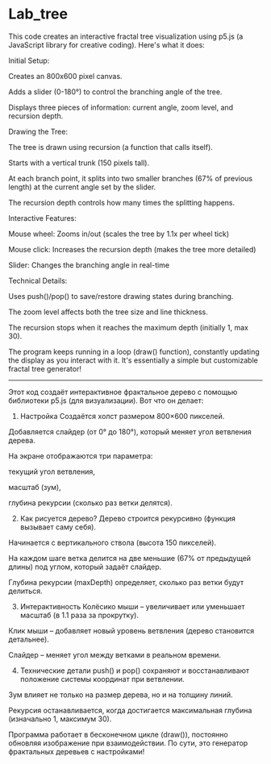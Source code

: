 # Lab_tree

This code creates an interactive fractal tree visualization using p5.js (a JavaScript library for creative coding). Here's what it does:

Initial Setup:

Creates an 800x600 pixel canvas.

Adds a slider (0-180°) to control the branching angle of the tree.

Displays three pieces of information: current angle, zoom level, and recursion depth.

Drawing the Tree:

The tree is drawn using recursion (a function that calls itself).

Starts with a vertical trunk (150 pixels tall).

At each branch point, it splits into two smaller branches (67% of previous length) at the current angle set by the slider.

The recursion depth controls how many times the splitting happens.

Interactive Features:

Mouse wheel: Zooms in/out (scales the tree by 1.1x per wheel tick)

Mouse click: Increases the recursion depth (makes the tree more detailed)

Slider: Changes the branching angle in real-time

Technical Details:

Uses push()/pop() to save/restore drawing states during branching.

The zoom level affects both the tree size and line thickness.

The recursion stops when it reaches the maximum depth (initially 1, max 30).

The program keeps running in a loop (draw() function), constantly updating the display as you interact with it. It's essentially a simple but customizable fractal tree generator!


__________________________________________________________________________________________________________________________________________________________________________________



Этот код создаёт интерактивное фрактальное дерево с помощью библиотеки p5.js (для визуализации). Вот что он делает:

1. Настройка
Создаётся холст размером 800×600 пикселей.

Добавляется слайдер (от 0° до 180°), который меняет угол ветвления дерева.

На экране отображаются три параметра:

текущий угол ветвления,

масштаб (зум),

глубина рекурсии (сколько раз ветки делятся).

2. Как рисуется дерево?
Дерево строится рекурсивно (функция вызывает саму себя).

Начинается с вертикального ствола (высота 150 пикселей).

На каждом шаге ветка делится на две меньшие (67% от предыдущей длины) под углом, который задаёт слайдер.

Глубина рекурсии (maxDepth) определяет, сколько раз ветки будут делиться.

3. Интерактивность
Колёсико мыши – увеличивает или уменьшает масштаб (в 1.1 раза за прокрутку).

Клик мыши – добавляет новый уровень ветвления (дерево становится детальнее).

Слайдер – меняет угол между ветками в реальном времени.

4. Технические детали
push() и pop() сохраняют и восстанавливают положение системы координат при ветвлении.

Зум влияет не только на размер дерева, но и на толщину линий.

Рекурсия останавливается, когда достигается максимальная глубина (изначально 1, максимум 30).

Программа работает в бесконечном цикле (draw()), постоянно обновляя изображение при взаимодействии. По сути, это генератор фрактальных деревьев с настройками!
